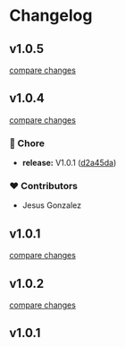 # Changelog


## v1.0.5

[compare changes](https://github.com/Jesus-Glez60/nuxt-papa-parse/compare/v1.0.4...v1.0.5)

## v1.0.4

[compare changes](https://github.com/Jesus-Glez60/nuxt-papa-parse/compare/v1.0.2...v1.0.4)

### 🏡 Chore

- **release:** V1.0.1 ([d2a45da](https://github.com/Jesus-Glez60/nuxt-papa-parse/commit/d2a45da))

### ❤️ Contributors

- Jesus Gonzalez

## v1.0.1

[compare changes](https://github.com/Jesus-Glez60/nuxt-papa-parse/compare/v1.0.2...v1.0.1)

## v1.0.2

[compare changes](https://github.com/Jesus-Glez60/nuxt-papa-parse/compare/v1.0.1...v1.0.2)

## v1.0.1

